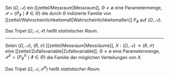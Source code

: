 Sei $(\Omega, \mathcal{A})$ ein [[zettel/Messraum|Messraum]], $\Theta \ne \emptyset$ eine Parametermenge, $\mathcal{P} = \{ P_\vartheta \mid \vartheta \in \Theta \}$ die durch $\Theta$ indizierte Familie von [[zettel/Wahrscheinlichkeitsmaß|Wahrscheinlichkeitsmaßen]] $P_\vartheta$ auf $(\Omega, \mathcal{A})$.

Das Tripel $(\Omega, \mathcal{A}, \mathcal{P})$ heißt *statistischer Raum*.

---

Seien $(\Omega, \mathcal{A})$, $(R, \mathscr{S})$ [[zettel/Messraum|Messräume]], $X : (\Omega, \mathcal{A}) \to (R, \mathscr{S})$ eine [[zettel/Zufallsvariable|Zufallsvariable]], $\Theta \ne \emptyset$ eine Parametermenge, $\mathcal{P}^X = \{ P_\vartheta^X \mid \vartheta \in \Theta \}$ die Familie der möglichen Verteilungen von $X$.

Das Tripel $(\Omega, \mathcal{A}, \mathcal{P}^X)$ heißt *statistischer Raum*.